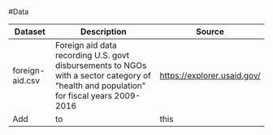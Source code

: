 #Data

| Dataset  | Description | Source |
| ------------- | ------------- | ------------- |
| foreign-aid.csv | Foreign aid data recording U.S. govt disbursements to NGOs with a sector category of "health and population" for fiscal years 2009-2016 | https://explorer.usaid.gov/ |
|  Add | to  | this

